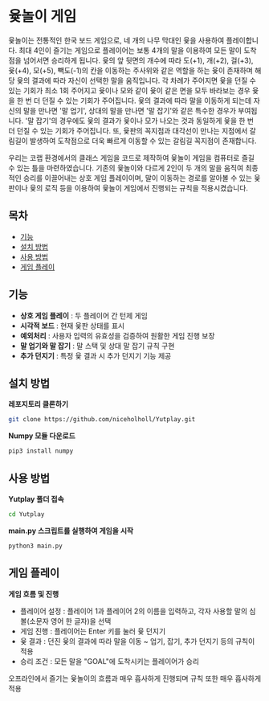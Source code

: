 # 윷놀이 게임

윷놀이는 전통적인 한국 보드 게임으로, 네 개의 나무 막대인 윷을 사용하여 플레이합니다. 최대 4인이 즐기는 게임으로 플레이어는 보통 4개의 말을 이용하여 모든 말이 도착점을 넘어서면 승리하게 됩니다. 윷의 앞 뒷면의 개수에 따라 도(+1), 개(+2), 걸(+3), 윷(+4), 모(+5), 빽도(-1)의 칸을 이동하는 주사위와 같은 역할을 하는 윷이 존재하며 해당 윷의 결과에 따라 자신이 선택한 말을 움직입니다. 각 차례가 주어지면 윷을 던질 수 있는 기회가 최소 1회 주어지고 윷이나 모와 같이 윷이 같은 면을 모두 바라보는 경우 윷을 한 번 더 던질 수 있는 기회가 주어집니다. 윷의 결과에 따라 말을 이동하게 되는데 자신의 말을 만나면 '말 업기', 상대의 말을 만나면 '말 잡기'와 같은 특수한 경우가 부여됩니다. '말 잡기'의 경우에도 윷의 결과가 윷이나 모가 나오는 것과 동일하게 윷을 한 번 더 던질 수 있는 기회가 주어집니다. 또, 윷판의 꼭지점과 대각선이 만나는 지점에서 갈림길이 발생하여 도착점으로 더욱 빠르게 이동할 수 있는 갈림길 꼭지점이 존재합니다.

우리는 코랩 환경에서의 클래스 게임을 코드로 제작하여 윷놀이 게임을 컴퓨터로 즐길 수 있는 틀을 마련하였습니다. 기존의 윷놀이와 다르게 2인이 두 개의 말을 움직여 최종적인 승리를 이끌어내는 상호 게임 플레이이며, 말이 이동하는 경로를 알아볼 수 있는 윷판이나 윷의 로직 등을 이용하여 윷놀이 게임에서 진행되는 규칙을 적용시켰습니다.




## 목차

- [기능](#기능)
- [설치 방법](#설치-방법)
- [사용 방법](#사용-방법)
- [게임 플레이](#게임-플레이)

## 기능

- **상호 게임 플레이** : 두 플레이어 간 턴제 게임
- **시각적 보드** : 현재 윷판 상태를 표시
- **예외처리** : 사용자 입력의 유효성을 검증하여 원활한 게임 진행 보장
- **말 업기와 말 잡기** : 말 스택 및 상대 말 잡기 규칙 구현
- **추가 던지기** : 특정 윷 결과 시 추가 던지기 기능 제공

## 설치 방법

**레포지토리 클론하기**

```bash
git clone https://github.com/niceholholl/Yutplay.git
```

**Numpy 모듈 다운로드**
```bash
pip3 install numpy
```

## 사용 방법

**Yutplay 폴더 접속**
```bash
cd Yutplay
```

**main.py 스크립트를 실행하여 게임을 시작**

```bash
python3 main.py
```

## 게임 플레이

**게임 흐름 및 진행**

- 플레이어 설정 : 플레이어 1과 플레이어 2의 이름을 입력하고, 각자 사용할 말의 심볼(소문자 영어 한 글자)을 선택
- 게임 진행 : 플레이어는 Enter 키를 눌러 윷 던지기
- 윷 결과 : 던진 윷의 결과에 따라 말을 이동 ~ 업기, 잡기, 추가 던지기 등의 규칙이 적용
- 승리 조건 : 모든 말을 "GOAL"에 도착시키는 플레이어가 승리

오프라인에서 즐기는 윷놀이의 흐름과 매우 흡사하게 진행되며 규칙 또한 매우 흡사하게 적용
